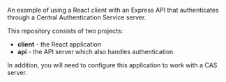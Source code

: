 An example of using a React client with an Express API that authenticates through a Central Authentication Service server.

This repository consists of two projects: 
* **client** - the React application
* **api** - the API server which also handles authentication

In addition, you will need to configure this application to work with a CAS server.

